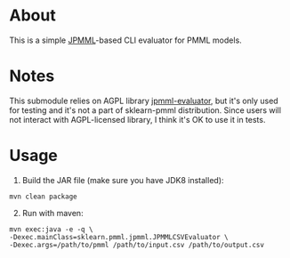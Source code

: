 # About
This is a simple [JPMML](http://github.com/jpmml)-based CLI evaluator for PMML models.

# Notes
This submodule relies on AGPL library [jpmml-evaluator](http://github.com/jpmml/jpmml-evaluator), 
but it's only used for testing and it's not a part of sklearn-pmml distribution.
Since users will not interact with AGPL-licensed library, I think it's OK to use it in tests.
 
# Usage
1. Build the JAR file (make sure you have JDK8 installed):
```
mvn clean package
```
2. Run with maven:
```
mvn exec:java -e -q \
-Dexec.mainClass=sklearn.pmml.jpmml.JPMMLCSVEvaluator \
-Dexec.args=/path/to/pmml /path/to/input.csv /path/to/output.csv 
```